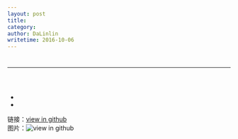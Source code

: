 ```yaml
---
layout: post
title: 
category: 
author: DaLinlin
writetime: 2016-10-06
---
```

# 

***

## 
   

   

### 

  ```
    

  ```

  * 
  * 


链接：[view in github](https://github.com/yanlin0/blog)  
图片：![view in github](https://github.com/yanlin0/blog)



